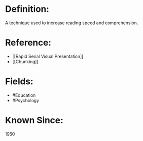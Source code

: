 

# Definition:
A technique used to increase reading speed and comprehension.

# Reference:
- [[Rapid Serial Visual Presentation]]
- [[Chunking]]

# Fields: 
- #Education
- #Psychology

# Known Since:
1950

